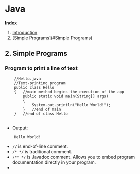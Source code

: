 # Java

**Index**         
1. [Introduction](#Introduction)          
2. [Simple Programs](#Simple Programs)	

## 2. Simple Programs
### Program to print a line of text

```
	//Hello.java
	//Text-printing program
	public class Hello
	{	//main method begins the execution of the app
		public static void main(String[] args)
		{ 
			System.out.println("Hello World!");
		}	//end of main
	}	//end of class Hello
		
```
* Output:      
```
	Hello World!
```
* `//` is end-of-line comment.
* `/* */` is traditional comment.
* `/** */` is Javadoc comment. Allows you to embed program documentation directly in your program.
* 